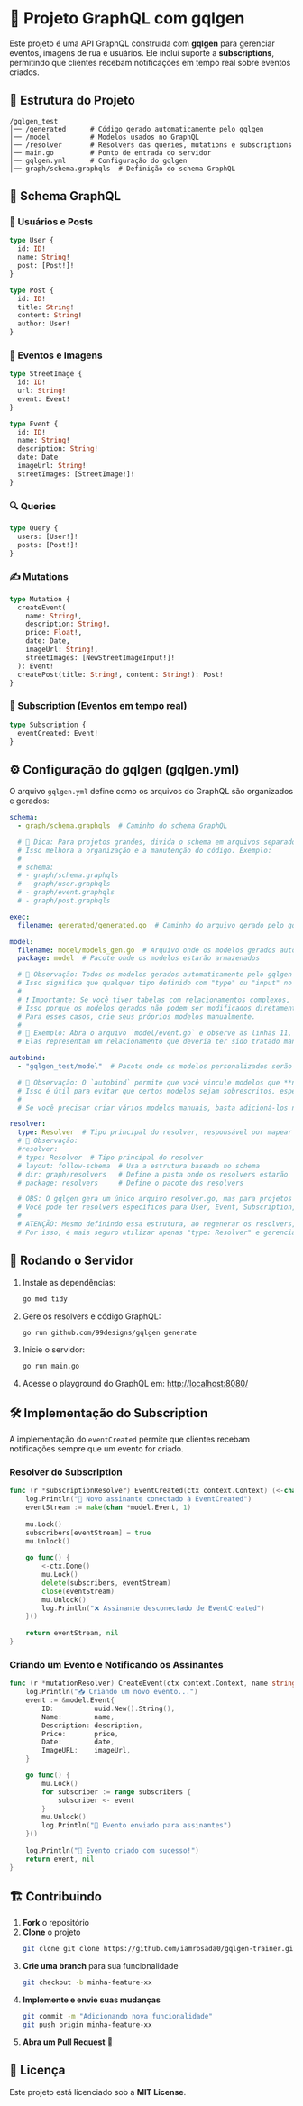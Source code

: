 # 🚀 Projeto GraphQL com gqlgen

Este projeto é uma API GraphQL construída com **gqlgen** para gerenciar eventos, imagens de rua e usuários. Ele inclui suporte a **subscriptions**, permitindo que clientes recebam notificações em tempo real sobre eventos criados.

## 📂 Estrutura do Projeto

```
/gqlgen_test
│── /generated      # Código gerado automaticamente pelo gqlgen
│── /model          # Modelos usados no GraphQL
│── /resolver       # Resolvers das queries, mutations e subscriptions
│── main.go         # Ponto de entrada do servidor
│── gqlgen.yml      # Configuração do gqlgen
│── graph/schema.graphqls  # Definição do schema GraphQL
```

## 📜 Schema GraphQL

### 🧑 Usuários e Posts
```graphql
type User {
  id: ID!
  name: String!
  post: [Post!]!
}

type Post {
  id: ID!
  title: String!
  content: String!
  author: User!
}
```

### 📍 Eventos e Imagens
```graphql
type StreetImage {
  id: ID!
  url: String!
  event: Event!
}

type Event {
  id: ID!
  name: String!
  description: String!
  date: Date
  imageUrl: String!
  streetImages: [StreetImage!]!
}
```

### 🔍 Queries
```graphql
type Query {
  users: [User!]!
  posts: [Post!]!
}
```

### ✍️ Mutations
```graphql
type Mutation {
  createEvent(
    name: String!,
    description: String!,
    price: Float!,
    date: Date,
    imageUrl: String!,
    streetImages: [NewStreetImageInput!]!
  ): Event!
  createPost(title: String!, content: String!): Post!
}
```

### 📡 Subscription (Eventos em tempo real)
```graphql
type Subscription {
  eventCreated: Event!
}
```

## ⚙️ Configuração do gqlgen (gqlgen.yml)

O arquivo `gqlgen.yml` define como os arquivos do GraphQL são organizados e gerados:

```yaml
schema:
  - graph/schema.graphqls  # Caminho do schema GraphQL

  # 📌 Dica: Para projetos grandes, divida o schema em arquivos separados.
  # Isso melhora a organização e a manutenção do código. Exemplo:
  #
  # schema:
  # - graph/schema.graphqls
  # - graph/user.graphqls
  # - graph/event.graphqls
  # - graph/post.graphqls

exec:
  filename: generated/generated.go  # Caminho do arquivo gerado pelo gqlgen

model:
  filename: model/models_gen.go  # Arquivo onde os modelos gerados automaticamente serão salvos
  package: model  # Pacote onde os modelos estarão armazenados

  # 📌 Observação: Todos os modelos gerados automaticamente pelo gqlgen são baseados no schema GraphQL.
  # Isso significa que qualquer tipo definido com "type" ou "input" no schema será incluído nesse arquivo.
  # 
  # ❗ Importante: Se você tiver tabelas com relacionamentos complexos, é recomendável **não deixar o gqlgen gerar automaticamente**.
  # Isso porque os modelos gerados não podem ser modificados diretamente, o que pode causar problemas no seu projeto.
  # Para esses casos, crie seus próprios modelos manualmente.
  #
  # 🔎 Exemplo: Abra o arquivo `model/event.go` e observe as linhas 11, 17 e 18.
  # Elas representam um relacionamento que deveria ter sido tratado manualmente.

autobind:
  - "gqlgen_test/model"  # Pacote onde os modelos personalizados serão vinculados

  # 📌 Observação: O `autobind` permite que você vincule modelos que **não devem ser gerados automaticamente** pelo gqlgen.
  # Isso é útil para evitar que certos modelos sejam sobrescritos, especialmente aqueles que possuem lógica específica.
  #
  # Se você precisar criar vários modelos manuais, basta adicioná-los nesta seção.

resolver:
  type: Resolver  # Tipo principal do resolver, responsável por mapear as queries, mutations e subscriptions
  # 📌 Observação: 
  #resolver:
  # type: Resolver  # Tipo principal do resolver
  # layout: follow-schema  # Usa a estrutura baseada no schema
  # dir: graph/resolvers   # Define a pasta onde os resolvers estarão
  # package: resolvers     # Define o pacote dos resolvers

  # OBS: O gqlgen gera um único arquivo resolver.go, mas para projetos grandes é recomendável separar os resolvers por funcionalidades. 
  # Você pode ter resolvers específicos para User, Event, Subscription, Post, etc., organizando-os em arquivos separados dentro do diretório de resolvers.
  #
  # ATENÇÃO: Mesmo definindo essa estrutura, ao regenerar os resolvers, o gqlgen pode sobrescrever e excluir arquivos personalizados fora do padrão gerado.
  # Por isso, é mais seguro utilizar apenas "type: Resolver" e gerenciar manualmente os resolvers, evitando perdas de código ao regenerar os arquivos.

```

## 🚀 Rodando o Servidor

1. Instale as dependências:
   ```sh
   go mod tidy
   ```
2. Gere os resolvers e código GraphQL:
   ```sh
   go run github.com/99designs/gqlgen generate
   ```
3. Inicie o servidor:
   ```sh
   go run main.go
   ```
4. Acesse o playground do GraphQL em:
   [http://localhost:8080/](http://localhost:8080/)

## 🛠️ Implementação do Subscription

A implementação do `eventCreated` permite que clientes recebam notificações sempre que um evento for criado.

### Resolver do Subscription
```go
func (r *subscriptionResolver) EventCreated(ctx context.Context) (<-chan *model.Event, error) {
    log.Println("📡 Novo assinante conectado à EventCreated")
    eventStream := make(chan *model.Event, 1)
    
    mu.Lock()
    subscribers[eventStream] = true
    mu.Unlock()
    
    go func() {
        <-ctx.Done()
        mu.Lock()
        delete(subscribers, eventStream)
        close(eventStream)
        mu.Unlock()
        log.Println("❌ Assinante desconectado de EventCreated")
    }()
    
    return eventStream, nil
}
```

### Criando um Evento e Notificando os Assinantes
```go
func (r *mutationResolver) CreateEvent(ctx context.Context, name string, description string, price float64, date *string, imageUrl string, streetImages []*model.NewStreetImageInput) (*model.Event, error) {
    log.Println("📥 Criando um novo evento...")
    event := &model.Event{
        ID:          uuid.New().String(),
        Name:        name,
        Description: description,
        Price:       price,
        Date:        date,
        ImageURL:    imageUrl,
    }

    go func() {
        mu.Lock()
        for subscriber := range subscribers {
            subscriber <- event
        }
        mu.Unlock()
        log.Println("📢 Evento enviado para assinantes")
    }()
    
    log.Println("🎉 Evento criado com sucesso!")
    return event, nil
}
```

## 🏗️ Contribuindo

1. **Fork** o repositório
2. **Clone** o projeto
   ```sh
   git clone git clone https://github.com/iamrosada0/gqlgen-trainer.git
   ```
3. **Crie uma branch** para sua funcionalidade
   ```sh
   git checkout -b minha-feature-xx
   ```
4. **Implemente e envie suas mudanças**
   ```sh
   git commit -m "Adicionando nova funcionalidade"
   git push origin minha-feature-xx
   ```
5. **Abra um Pull Request** 🚀

## 📜 Licença

Este projeto está licenciado sob a **MIT License**.

